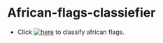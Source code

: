 # African-flags-classiefier
* Click [![here](https://mybinder.org/badge_logo.svg)](https://mybinder.org/v2/gh/luelhagos/African-flags-classiefier-Voila/HEAD?urlpath=%2Fvoila%2Frender%2FAfrican_flag_classifier.ipynb) to classify african flags.

